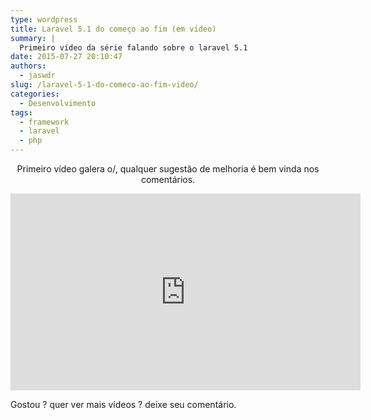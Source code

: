 ```yaml
---
type: wordpress
title: Laravel 5.1 do começo ao fim (em vídeo)
summary: |
  Primeiro vídeo da série falando sobre o laravel 5.1
date: 2015-07-27 20:10:47
authors:
  - jaswdr
slug: /laravel-5-1-do-comeco-ao-fim-video/
categories:
  - Desenvolvimento
tags:
  - framework
  - laravel
  - php
---
```


<p style="text-align: center;">Primeiro vídeo galera o/, qualquer sugestão de melhoria é bem vinda nos comentários.</p>
<iframe src="https://www.youtube.com/embed/-1B299F4qYY" width="560" height="315" frameborder="0" allowfullscreen="allowfullscreen"></iframe>

Gostou ? quer ver mais vídeos ? deixe seu comentário.